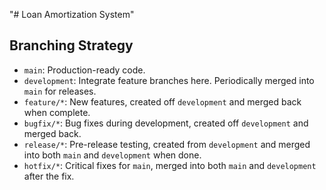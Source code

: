 "# Loan Amortization System" 
## Branching Strategy
- `main`: Production-ready code.
- `development`: Integrate feature branches here. Periodically merged into `main` for releases.
- `feature/*`: New features, created off `development` and merged back when complete.
- `bugfix/*`: Bug fixes during development, created off `development` and merged back.
- `release/*`: Pre-release testing, created from `development` and merged into both `main` and `development` when done.
- `hotfix/*`: Critical fixes for `main`, merged into both `main` and `development` after the fix.
